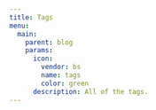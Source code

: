 ```yaml
---
title: Tags
menu:
  main:
    parent: blog
    params:
      icon:
        vendor: bs
        name: tags
        color: green
      description: All of the tags.
---
```

